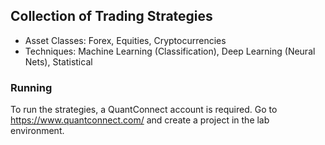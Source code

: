 ## Collection of Trading Strategies

- Asset Classes: Forex, Equities, Cryptocurrencies
- Techniques: Machine Learning (Classification), Deep Learning  (Neural Nets), Statistical

### Running
To run the strategies, a QuantConnect account is required. 
Go to https://www.quantconnect.com/ and create a project in the lab environment.